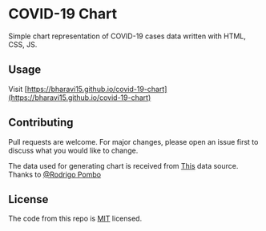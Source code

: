 # COVID-19 Chart

Simple chart representation of COVID-19 cases data written with HTML, CSS, JS.


## Usage

Visit [https://bharavi15.github.io/covid-19-chart](https://bharavi15.github.io/covid-19-chart)

## Contributing
Pull requests are welcome. For major changes, please open an issue first to discuss what you would like to change.

The data used for generating chart is received from [This](https://github.com/pomber/covid19) data source. Thanks to [@Rodrigo Pombo](https://github.com/pomber)


## License
The code from this repo is [MIT](https://choosealicense.com/licenses/mit/) licensed. 
